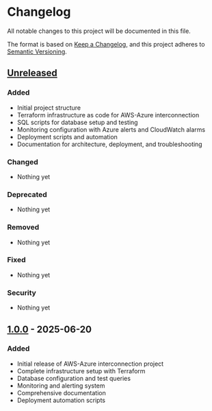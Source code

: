 # Changelog

All notable changes to this project will be documented in this file.

The format is based on [Keep a Changelog](https://keepachangelog.com/en/1.0.0/),
and this project adheres to [Semantic Versioning](https://semver.org/spec/v2.0.0.html).

## [Unreleased]

### Added
- Initial project structure
- Terraform infrastructure as code for AWS-Azure interconnection
- SQL scripts for database setup and testing
- Monitoring configuration with Azure alerts and CloudWatch alarms
- Deployment scripts and automation
- Documentation for architecture, deployment, and troubleshooting

### Changed
- Nothing yet

### Deprecated
- Nothing yet

### Removed
- Nothing yet

### Fixed
- Nothing yet

### Security
- Nothing yet

## [1.0.0] - 2025-06-20

### Added
- Initial release of AWS-Azure interconnection project
- Complete infrastructure setup with Terraform
- Database configuration and test queries
- Monitoring and alerting system
- Comprehensive documentation
- Deployment automation scripts

[Unreleased]: https://github.com/JuFiSec/aws-azure-interconnection/compare/v1.0.0...HEAD
[1.0.0]: https://github.com/JuFiSec/aws-azure-interconnection/releases/tag/v1.0.0

